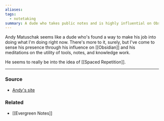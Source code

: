 ```yaml
---
aliases: 
tags:
  - notetaking
summary: A dude who takes public notes and is highly influential on Obsidian
---
```

Andy Matuschak seems like a dude who's found a way to make his job into doing what I'm doing right now. There's more to it, surely, but I've come to sense his presence through his influence on [[Obsidian]] and his meditations on the utility of tools, notes, and knowledge work. 

He seems to really be into the idea of [[Spaced Repetition]].

---
### Source
- [Andy's site](https://notes.andymatuschak.org/About_these_notes?stackedNotes=zKKB5ENRahwftH96H7mijiu&stackedNotes=z7EQ2nVGus5B1rS9CqT18g6&stackedNotes=zB7bdhotesiTDgSjHwGr9i4)

### Related
- [[Evergreen Notes]] 
